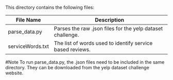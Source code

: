 This directory contains the following files: 

File Name  | Description
------------- | -------------
parse_data.py  | Parses the raw .json files for the yelp dataset challenge.
serviceWords.txt  | The list of words used to identify service based reviews.

#Note
To run parse_data.py, the .json files need to be included in the same directory.  They can be downloaded from the yelp dataset challenge website.
